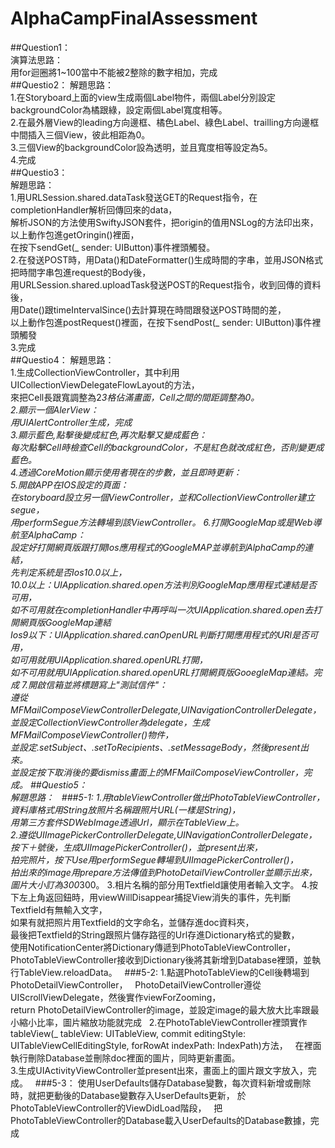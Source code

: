 # AlphaCampFinalAssessment  
##Question1：  
演算法思路：  
用for迴圈將1~100當中不能被2整除的數字相加，完成  
##Questio2：
解題思路：  
1.在Storyboard上面的view生成兩個Label物件，兩個Label分別設定backgroundColor為橘跟綠，設定兩個Label寬度相等。  
2.在最外層View的leading方向邊框、橘色Label、綠色Label、trailling方向邊框中間插入三個View，彼此相距為0。  
3.三個View的backgroundColor設為透明，並且寬度相等設定為5。  
4.完成  
##Questio3：  
解題思路：  
1.用URLSession.shared.dataTask發送GET的Request指令，在completionHandler解析回傳回來的data，  
解析JSON的方法使用SwiftyJSON套件，把origin的值用NSLog的方法印出來，以上動作包進getOringin()裡面，  
在按下sendGet(_ sender: UIButton)事件裡頭觸發。  
2.在發送POST時，用Data()和DateFormatter()生成時間的字串，並用JSON格式把時間字串包進request的Body後，  
用URLSession.shared.uploadTask發送POST的Request指令，收到回傳的資料後，  
用Date()跟timeIntervalSince()去計算現在時間跟發送POST時間的差，  
以上動作包進postRequest()裡面，在按下sendPost(_ sender: UIButton)事件裡頭觸發  
3.完成  
##Questio4：
解題思路：  
1.生成CollectionViewController，其中利用UICollectionViewDelegateFlowLayout的方法，  
來把Cell長跟寬調整為2*3格佔滿畫面，Cell之間的間距調整為0。  
2.顯示一個AlerView：  
用UIAlertController生成，完成  
3.顯示藍色,點擊後變成紅色,再次點擊又變成藍色：  
每次點擊Cell時檢查Cell的backgroundColor，不是紅色就改成紅色，否則變更成藍色。  
4.透過CoreMotion顯示使用者現在的步數，並且即時更新：  
5.開啟APP在IOS設定的頁面：  
在storyboard設立另一個ViewController，並和CollectionViewController建立segue，  
用performSegue方法轉場到該ViewController。
6.打開GoogleMap或是Web導航至AlphaCamp：  
設定好打開網頁版跟打開Ios應用程式的GoogleMAP並導航到AlphaCamp的連結，  
先判定系統是否Ios10.0以上，  
10.0以上：UIApplication.shared.open方法判別GoogleMap應用程式連結是否可用，  
如不可用就在completionHandler中再呼叫一次UIApplication.shared.open去打開網頁版GoogleMap連結  
Ios9以下：UIApplication.shared.canOpenURL判斷打開應用程式的URl是否可用，  
如可用就用UIApplication.shared.openURL打開，  
如不可用就用UIApplication.shared.openURL打開網頁版GooegleMap連結。完成
7.開啟信箱並將標題寫上"測試信件"：  
遵從MFMailComposeViewControllerDelegate,UINavigationControllerDelegate，  
並設定CollectionViewController為delegate，生成MFMailComposeViewController()物件，  
並設定.setSubject、.setToRecipients、.setMessageBody，然後present出來。  
並設定按下取消後的要dismiss畫面上的MFMailComposeViewController，完成。
##Questio5：  
解題思路：  
###5-1: 
1.用tableViewController做出PhotoTableViewController，資料庫格式用String放照片名稱跟照片URL(一樣是String)，  
用第三方套件SDWebImage透過Url，顯示在TableView上。  
2.遵從UIImagePickerControllerDelegate,UINavigationControllerDelegate，  
按下＋號後，生成UIImagePickerController()，並present出來，  
拍完照片，按下Use用performSegue轉場到UIImagePickerController()，  
拍出來的image用prepare方法傳值到PhotoDetailViewController並顯示出來，圖片大小訂為300*300。
3.相片名稱的部分用Textfield讓使用者輸入文字。
4.按下左上角返回鈕時，用viewWillDisappear捕捉View消失的事件，先判斷Textfield有無輸入文字，  
如果有就把照片用Textfield的文字命名，並儲存進doc資料夾，  
最後把Textfield的String跟照片儲存路徑的Url存進Dictionary格式的變數，  
使用NotificationCenter將Dictionary傳遞到PhotoTableViewController，  
PhotoTableViewController接收到Dictionary後將其新增到Database裡頭，並執行TableView.reloadData。  
###5-2:
1.點選PhotoTableView的Cell後轉場到PhotoDetailViewController，   
PhotoDetailViewController遵從UIScrollViewDelegate，然後實作viewForZooming，  
return PhotoDetailViewController的image，並設定image的最大放大比率跟最小縮小比率，圖片縮放功能就完成   
2.在PhotoTableViewController裡頭實作tableView(_ tableView: UITableView, commit editingStyle: UITableViewCellEditingStyle, forRowAt indexPath: IndexPath)方法，  
在裡面執行刪除Database並刪除doc裡面的圖片，同時更新畫面。  
3.生成UIActivityViewController並present出來，畫面上的圖片跟文字放入，完成。  
###5-3：
使用UserDefaults儲存Database變數，每次資料新增或刪除時，就把更動後的Database變數存入UserDefaults更新， 
於PhotoTableViewController的ViewDidLoad階段，   
把PhotoTableViewController的Database載入UserDefaults的Database數據，完成  
